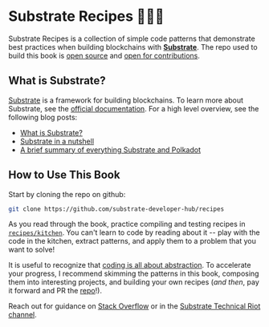 # Substrate Recipes 🍴😋🍴

Substrate Recipes is a collection of simple code patterns that demonstrate best practices when building blockchains with **[Substrate](https://github.com/paritytech/substrate)**. The repo used to build this book is [open source](https://github.com/substrate-developer-hub/recipes) and [open for contributions](https://github.com/substrate-developer-hub/recipes/blob/master/CONTRIBUTING.md).

## What is Substrate?

[Substrate](https://github.com/paritytech/substrate) is a framework for building blockchains. To learn more about Substrate, see the [official documentation](https://substrate.dev). For a high level overview, see the following blog posts:

* [What is Substrate?](https://www.parity.io/what-is-substrate/)
* [Substrate in a nutshell](https://www.parity.io/substrate-in-a-nutshell/)
* [A brief summary of everything Substrate and Polkadot](https://www.parity.io/a-brief-summary-of-everything-substrate-polkadot/)

## How to Use This Book

Start by cloning the repo on github:

```bash
git clone https://github.com/substrate-developer-hub/recipes
```

As you read through the book, practice compiling and testing recipes in [`recipes/kitchen`](https://github.com/substrate-developer-hub/recipes/tree/master/kitchen). You can't learn to code by reading about it -- play with the code in the kitchen, extract patterns, and apply them to a problem that you want to solve!

It is useful to recognize that [coding is all about abstraction](https://youtu.be/05H4YsyPA-U?t=1789). To accelerate your progress, I recommend skimming the patterns in this book, composing them into interesting projects, and building your own recipes (*and then*, pay it forward and PR the [repo](https://github.com/substrate-developer-hub/recipes/tree/master/kitchen)!). 

Reach out for guidance on [Stack Overflow](https://stackoverflow.com/questions/tagged/substrate) or in  the [Substrate Technical Riot channel](https://riot.im/app/#/room/#substrate-technical:matrix.org).